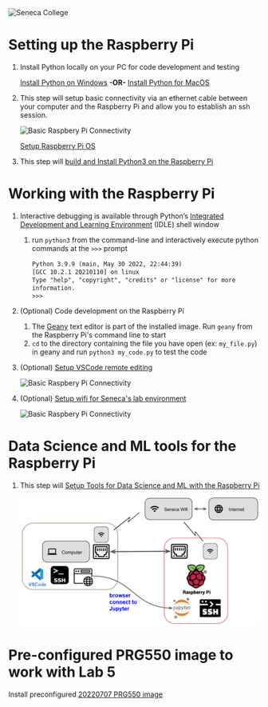 <img src="../images/senecac.gif" alt="Seneca College" height="38" width="349" />

# Setting up the Raspberry Pi

1. Install Python locally on your PC for code development and testing

    [Install Python on Windows](install-python-windows.md) **-OR-** [Install Python for MacOS](install-python-macos.md)

1. This step will setup basic connectivity via an ethernet cable between your computer and the Raspberry Pi and allow you to establish an ssh session.

    <img src="images/architecture_pi_connectivity_basic.png" alt="Basic Raspbery Pi Connectivity" width="500" />

    [Setup Raspberry Pi OS](config-image-raspberry-pi-os.md)



    
1. This step will [build and Install Python3 on the Raspberry Pi](install-python3-from-src.md)


# Working with the Raspberry Pi
1. Interactive debugging is available through Python’s [Integrated Development and Learning Environment](https://docs.python.org/3/library/idle.html) (IDLE) shell window
    1. run `python3` from the command-line and interactively execute python commands at the `>>>` prompt

        ```
        Python 3.9.9 (main, May 30 2022, 22:44:39)
        [GCC 10.2.1 20210110] on linux
        Type "help", "copyright", "credits" or "license" for more information.
        >>>
        ```    

1. (Optional) Code development on the Raspberry Pi
    1. The [Geany](https://www.geany.org/) text editor is part of the installed image.  Run `geany` from the Raspberry Pi's command line to start
    1. `cd` to the directory containing the file you have open (ex: `my_file.py`) in geany and run `python3 my_code.py` to test the code

1. (Optional) [Setup VSCode remote editing](vscode_rpi_remote_edit.md)

    <img src="images/architecture_pi_connectivity_vscode.png" alt="Basic Raspbery Pi Connectivity" width="500" />

1. (Optional) [Setup wifi for Seneca's lab environment](config-seneca-wifi.md)

    <img src="images/architecture_pi_connectivity_seneca_wifi.png" alt="Basic Raspbery Pi Connectivity" width="500" />


# Data Science and ML tools for the Raspberry Pi

1. This step will [Setup Tools for Data Science and ML with the Raspberry Pi](install-packages-for-ml.md)

    <img src="images/architecture_pi_connectivity_jupyter.png" alt="Basic Raspbery Pi Connectivity" width="500" />


# Pre-configured PRG550 image to work with Lab 5

Install preconfigured [20220707 PRG550 image](install-PRG550-ml-pre-config-image.md)